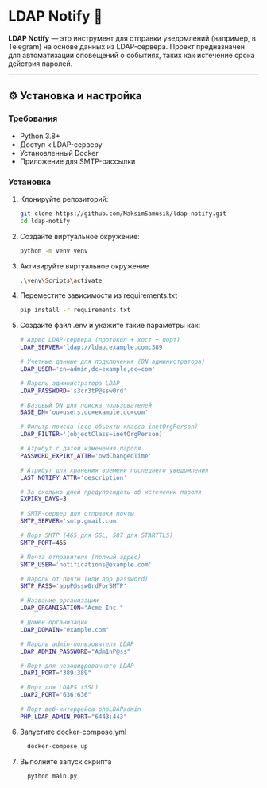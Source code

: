 # LDAP Notify 🔔

**LDAP Notify** — это инструмент для отправки уведомлений (например, в Telegram) на основе данных из LDAP-сервера. Проект предназначен для автоматизации оповещений о событиях, таких как истечение срока действия паролей.

---

## ⚙️ Установка и настройка

### Требования
- Python 3.8+
- Доступ к LDAP-серверу 
- Установленный Docker
- Приложение для SMTP-рассылки

### Установка
1. Клонируйте репозиторий:
   ```bash
   git clone https://github.com/MaksimSamusik/ldap-notify.git
   cd ldap-notify
2. Создайте виртуальное окружение:
    ```bash
    python -m venv venv
    ```
3. Активируйте виртуальное окружение
    ```bash
   .\venv\Scripts\activate
    ```
4. Переместите зависимости из requirements.txt
    ```bash
   pip install -r requirements.txt
    ```
5. Создайте файл .env и укажите такие параметры как:
    ```bash
    # Адрес LDAP-сервера (протокол + хост + порт)
    LDAP_SERVER='ldap://ldap.example.com:389'
    
    # Учетные данные для подключения (DN администратора)
    LDAP_USER='cn=admin,dc=example,dc=com'
    
    # Пароль администратора LDAP
    LDAP_PASSWORD='s3cr3tP@ssw0rd'
    
    # Базовый DN для поиска пользователей
    BASE_DN='ou=users,dc=example,dc=com'
    
    # Фильтр поиска (все объекты класса inetOrgPerson)
    LDAP_FILTER='(objectClass=inetOrgPerson)'
    
    # Атрибут с датой изменения пароля
    PASSWORD_EXPIRY_ATTR='pwdChangedTime'
    
    # Атрибут для хранения времени последнего уведомления
    LAST_NOTIFY_ATTR='description'
    
    # За сколько дней предупреждать об истечении пароля
    EXPIRY_DAYS=3
   
   # SMTP-сервер для отправки почты
    SMTP_SERVER='smtp.gmail.com'
    
    # Порт SMTP (465 для SSL, 587 для STARTTLS)
    SMTP_PORT=465
    
    # Почта отправителя (полный адрес)
    SMTP_USER='notifications@example.com'
    
    # Пароль от почты (или app password)
    SMTP_PASS='appP@ssw0rdForSMTP'
   
    # Название организации
    LDAP_ORGANISATION="Acme Inc."
    
    # Домен организации
    LDAP_DOMAIN="example.com"
    
    # Пароль admin-пользователя LDAP
    LDAP_ADMIN_PASSWORD="Adm1nP@ss"
    
    # Порт для незашифрованного LDAP
    LDAP1_PORT="389:389"
    
    # Порт для LDAPS (SSL)
    LDAP2_PORT="636:636"
    
    # Порт веб-интерфейса phpLDAPadmin
    PHP_LDAP_ADMIN_PORT="6443:443"

6. Запустите docker-compose.yml
    ```dockerfile
      docker-compose up
7. Выполните запуск скрипта
    ```bash
      python main.py
    ```